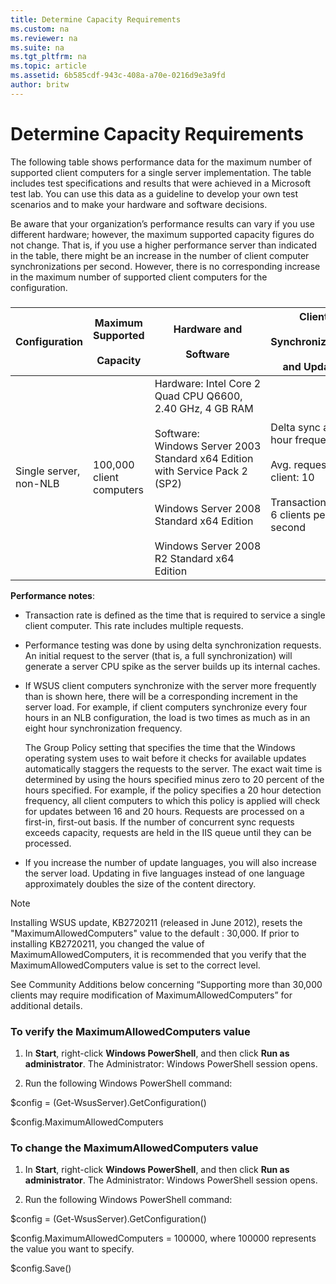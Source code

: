 ```yaml
---
title: Determine Capacity Requirements
ms.custom: na
ms.reviewer: na
ms.suite: na
ms.tgt_pltfrm: na
ms.topic: article
ms.assetid: 6b585cdf-943c-408a-a70e-0216d9e3a9fd
author: britw
---
```

# Determine Capacity Requirements
The following table shows performance data for the maximum number of supported client computers for a single server implementation. The table includes test specifications and results that were achieved in a Microsoft test lab. You can use this data as a guideline to develop your own test scenarios and to make your hardware and software decisions.  
  
Be aware that your organization’s performance results can vary if you use different hardware; however, the maximum supported capacity figures do not change. That is, if you use a higher performance server than indicated in the table, there might be an increase in the number of client computer synchronizations per second. However, there is no corresponding increase in the maximum number of supported client computers for the configuration.  
  
###  
  
|Configuration|Maximum Supported<br /><br />Capacity|Hardware and<br /><br />Software|Client<br /><br />Synchronizations<br /><br />and Updates|  
|-----------------|---------------------------------|----------------------------|---------------------------------------------|  
|Single server, non\-NLB|100,000 client computers|Hardware: Intel Core 2 Quad CPU Q6600, 2.40 GHz, 4 GB RAM<br /><br />Software: Windows Server 2003  Standard x64 Edition with Service Pack 2 \(SP2\)<br /><br />Windows Server 2008 Standard x64 Edition<br /><br />Windows Server 2008 R2 Standard x64 Edition|Delta sync at 7 hour frequency<br /><br />Avg. requests per client: 10<br /><br />Transaction rate: 6 clients per second|  
  
**Performance notes**:  
  
-   Transaction rate is defined as the time that is required to service a single client computer. This rate includes multiple requests.  
  
-   Performance testing was done by using delta synchronization requests. An initial request to the server \(that is, a full synchronization\) will generate a server CPU spike as the server builds up its internal caches.  
  
-   If WSUS client computers synchronize with the server more frequently than is shown here, there will be a corresponding increment in the server load. For example, if client computers synchronize every four hours in an NLB configuration, the load is two times as much as in an eight hour synchronization frequency.  
  
    The Group Policy setting that specifies the time that the Windows operating system uses to wait before it checks for available updates automatically staggers the requests to the server. The exact wait time is determined by using the hours specified minus zero to 20 percent of the hours specified. For example, if the policy specifies a 20 hour detection frequency, all client computers to which this policy is applied will check for updates between 16 and 20 hours. Requests are processed on a first\-in, first\-out basis. If the number of concurrent sync requests exceeds capacity, requests are held in the IIS queue until they can be processed.  
  
-   If you increase the number of update languages, you will also increase the server load. Updating in five languages instead of one language approximately doubles the size of the content directory.  
  
> [!NOTE]  
> Installing WSUS update, KB2720211 \(released in June 2012\), resets the "MaximumAllowedComputers" value to the default : 30,000.  If prior to installing KB2720211, you changed the value of MaximumAllowedComputers, it is recommended that you verify that the MaximumAllowedComputers value is set to the correct level.  
>   
> See Community Additions below concerning “Supporting more than 30,000 clients may require modification of MaximumAllowedComputers” for additional details.  
  
### To verify the MaximumAllowedComputers value  
  
1.  In **Start**, right\-click **Windows PowerShell**, and then click **Run as administrator**. The Administrator: Windows PowerShell session opens.  
  
2.  Run the following Windows PowerShell command:  
  
$config \= \(Get\-WsusServer\).GetConfiguration\(\)  
  
$config.MaximumAllowedComputers  
  
### To change the MaximumAllowedComputers value  
  
1.  In **Start**, right\-click **Windows PowerShell**, and then click **Run as administrator**. The Administrator: Windows PowerShell session opens.  
  
2.  Run the following Windows PowerShell command:  
  
$config \= \(Get\-WsusServer\).GetConfiguration\(\)  
  
$config.MaximumAllowedComputers \= 100000, where 100000 represents the value you want to specify.  
  
$config.Save\(\)  
  

